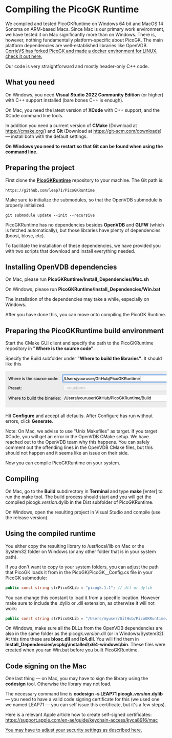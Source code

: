 # Compiling the PicoGK Runtime

We compiled and tested PicoGKRuntime on Windows 64 bit and MacOS 14 Sonoma on ARM-based Macs. Since Mac is our primary work environment, we have tested it on Mac significantly more than on Windows. There is, however, nothing fundamentally platform-specific about PicoGK. The main platform dependencies are well-established libraries like OpenVDB. [CorrieVS has forked PicoGK and made a docker environment for LINUX, check it out here.](https://github.com/CorrieVS/PicoGK)

Our code is very straightforward and mostly header-only C++ code.

## What you need

On Windows, you need **Visual Studio 2022 Community Edition** (or higher) with C++ support installed (bare bones C++ is enough).

On Mac, you need the latest version of **XCode** with C++ support, and the XCode command line tools.

In addition you need a current version of **CMake** (Download at https://cmake.org/) and **Git** (Download at https://git-scm.com/downloads) — install both with the default settings. 

**On Windows you need to restart so that Git can be found when using the command line.**

## Preparing the project

First clone the **[PicoGKRuntime](https://github.com/leap71/PicoGKRuntime)** repository to your machine. The Git path is:

```
https://github.com/leap71/PicoGKRuntime
```

Make sure to initialize the submodules, so that the OpenVDB submodule is properly initialized.

```
git submodule update --init --recursive
```

PicoGKRuntime has no dependencies besides **OpenVDB** and **GLFW** (which is fetched automatically), but those libraries have plenty of dependencies (boost, blosc, etc).

To facilitate the installation of these dependencies, we have provided you with two scripts that download and install everything needed.

## Installing OpenVDB dependencies

On Mac, please run **PicoGKRuntime/Install_Dependencies/Mac.sh**

On Windows, please run **PicoGKRuntime/Install_Dependencies/Win.bat** 

The installation of the dependencies may take a while, especially on Windows.

After you have done this, you can move onto compiling the PicoGK Runtime.

## Preparing the PicoGKRuntime build environment

Start the CMake GUI client and specify the path to the PicoGKRuntime repository in **"Where is the source code"**.

Specify the Build subfolder under **"Where to build the libraries"**. It should like this

<img src="images/image-20231017134154856.png" alt="image-20231017134154856" style="zoom:50%;" />

Hit **Configure** and accept all defaults. After Configure has run without errors, click **Generate**.

Note: On Mac, we advise to use "Unix Makefiles" as target. If you target XCode, you will get an error in the OpenVDB CMake setup. We have reached out to the OpenVDB team why this happens. You can safely comment out the offending lines in the OpenVDB CMake files, but this should not happen and it seems like an issue on their side.

Now you can compile PicoGKRuntime on your system.

## Compiling

On Mac, go to the **Build** subdirectory in **Terminal** and type **make** [enter] to run the make tool. The build process should start and you will get the compiled picogk.*version*.dylib in the Dist subfolder of PicoGKRuntime.

On Windows, open the resulting project in Visual Studio and compile (use the release version).

## Using the compiled runtime

You either copy the resulting library to /usr/local/lib on Mac or the System32 folder on Windows (or any other folder that is in your system path).

If you don't want to copy to your system folders, you can adjust the path that PicoGK loads it from in the PicoGK/PicoGK__Config.cs file in your PicoGK submodule:

```C#
public const string strPicoGKLib = "picogk.1.1"; // dll or dylib
```

You can change this constant to load it from a specific location. However make sure to include the .dylib or .dll extension, as otherwise it will not work:

```C#
public const string strPicoGKLib = "/Users/myuser/GitHub/PicoGKRuntime/Dist/picogk.1.1.0.dylib";
```

On Windows, make sure all the DLLs from the OpenVDB dependencies are also in the same folder as the picogk.*version*.dll (or in Windows/System32). At this time these are **blosc.dll** and **lz4.dll**. You will find them in **Install_Dependencies\vcpkg\installed\x64-windows\bin**. These files were created when you ran Win.bat before you built PicoGKRuntime.

## Code signing on the Mac

One last thing — on Mac, you may have to sign the library using the **codesign** tool. Otherwise the library may not load. 

The necessary command line is **codesign -s LEAP71 picogk.*version*.dylib** — you need to have a valid code signing certificate for this (we used one we named LEAP71 — you can self issue this certificate, but it's a few steps).

Here is a relevant Apple article how to create self-signed certificates: https://support.apple.com/en-ae/guide/keychain-access/kyca8916/mac

[You may have to adjust your security settings as described here.](MacSecurity.md)
